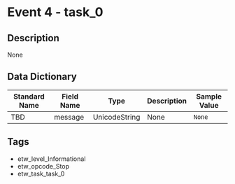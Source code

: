 # Event 4 - task_0

## Description
None

## Data Dictionary
|Standard Name|Field Name|Type|Description|Sample Value|
|---|---|---|---|---|
|TBD|message|UnicodeString|None|`None`|

## Tags
* etw_level_Informational
* etw_opcode_Stop
* etw_task_task_0